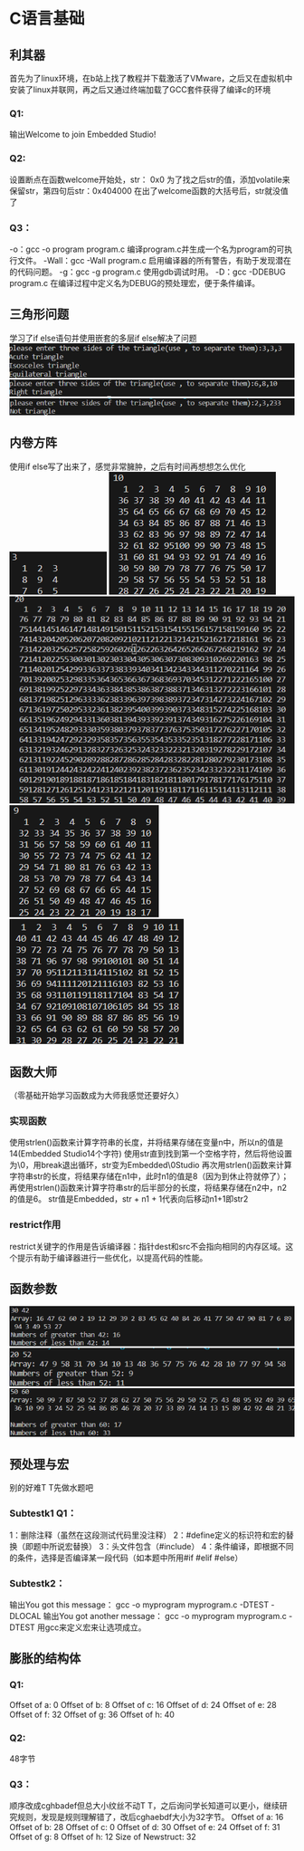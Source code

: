 # C语言基础
## 利其器
首先为了linux环境，在b站上找了教程并下载激活了VMware，之后又在虚拟机中安装了linux并联网，再之后又通过终端加载了GCC套件获得了编译c的环境
### Q1:
输出Welcome to join Embedded Studio!
### Q2:
设置断点在函数welcome开始处，str： 0x0
为了找之后str的值，添加volatile来保留str，第四句后str：0x404000
在出了welcome函数的大括号后，str就没值了
### Q3：
-o：gcc -o program program.c
编译program.c并生成一个名为program的可执行文件。
-Wall：gcc -Wall program.c
启用编译器的所有警告，有助于发现潜在的代码问题。
-g：gcc -g program.c
使用gdb调试时用。
-D：gcc -DDEBUG program.c
在编译过程中定义名为DEBUG的预处理宏，便于条件编译。
## 三角形问题
 学习了if else语句并使用嵌套的多层if else解决了问题
![Alt text](%E4%B8%89%E8%A7%92%E5%BD%A21.png)
![Alt text](%E4%B8%89%E8%A7%92%E5%BD%A23.png)
![Alt text](%E4%B8%89%E8%A7%92%E5%BD%A22.png)
## 内卷方阵
使用if else写了出来了，感觉非常臃肿，之后有时间再想想怎么优化
![Alt text](%E6%96%B9%E9%98%B51.png)
![Alt text](%E6%96%B9%E9%98%B52.png) 
![Alt text](%E6%96%B9%E9%98%B53.png) 
![Alt text](%E6%96%B9%E9%98%B54.png) 
![Alt text](%E6%96%B9%E9%98%B55.png)
## 函数大师
（零基础开始学习函数成为大师我感觉还要好久）
### 实现函数
使用strlen()函数来计算字符串的长度，并将结果存储在变量n中，所以n的值是14(Embedded Studio14个字符)
使用str直到找到第一个空格字符，然后将他设置为\0，用break退出循环，str变为Embedded\0Studio
再次用strlen()函数来计算字符串str的长度，将结果存储在n1中，此时n1的值是8（因为到休止符就停了）；再使用strlen()函数来计算字符串str的后半部分的长度，将结果存储在n2中，n2的值是6。
str值是Embedded，str + n1 + 1代表向后移动n1+1即str2
### restrict作用
restrict关键字的作用是告诉编译器：指针dest和src不会指向相同的内存区域。这个提示有助于编译器进行一些优化，以提高代码的性能。
## 函数参数
![Alt text](%E6%AF%94%E5%A4%A7%E5%B0%8F1.png) 
![Alt text](%E6%AF%94%E5%A4%A7%E5%B0%8F2.png) 
![Alt text](%E6%AF%94%E5%A4%A7%E5%B0%8F3.png)
## 预处理与宏
别的好难T T先做水题吧
### Subtestk1 Q1：
1：删除注释（虽然在这段测试代码里没注释）
2：#define定义的标识符和宏的替换（即题中所说宏替换）
3：头文件包含（#include）
4：条件编译，即根据不同的条件，选择是否编译某一段代码（如本题中所用#if #elif #else）
### Subtestk2：
输出You got this message：
gcc -o myprogram myprogram.c -DTEST -DLOCAL
输出You got another message：
gcc -o myprogram myprogram.c -DTEST
用gcc来定义宏来让选项成立。

## 膨胀的结构体
### Q1:
Offset of a: 0
Offset of b: 8
Offset of c: 16
Offset of d: 24
Offset of e: 28
Offset of f: 32
Offset of g: 36
Offset of h: 40
### Q2:
48字节
### Q3：
顺序改成cghbadef但总大小纹丝不动T T，之后询问学长知道可以更小，继续研究规则，发现是规则理解错了，改后cghaebdf大小为32字节。
Offset of a: 16
Offset of b: 28
Offset of c: 0
Offset of d: 30
Offset of e: 24
Offset of f: 31
Offset of g: 8
Offset of h: 12
Size of Newstruct: 32

